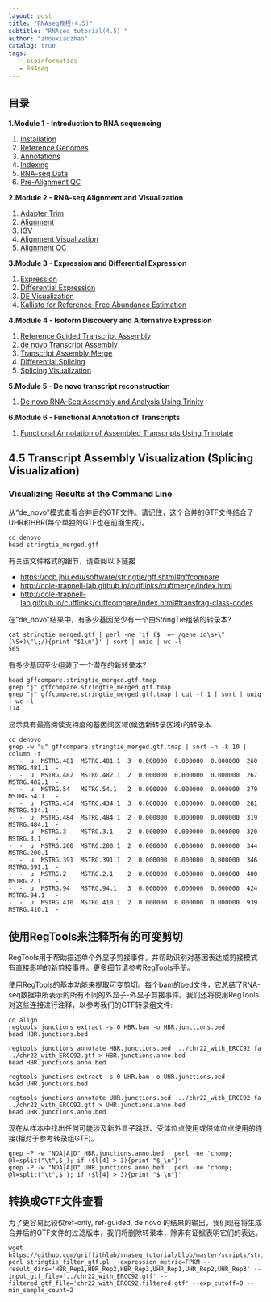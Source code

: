 ```yaml
---
layout: post
title: "RNAseq教程(4.5)"
subtitle: "RNAseq tutorial(4.5) "
author: "zhouxiaozhao"
catalog: true
tags:
   - bioinformatics
   - RNAseq
---
```


## 目录

**1.Module 1 - Introduction to RNA sequencing**

1. [Installation](https://www.zhouxiaozhao.cn/2020/11/17/RNAseq(1)/)
2. [Reference Genomes](https://www.zhouxiaozhao.cn/2020/11/28/RNAseq(2)/)
3. [Annotations](https://www.zhouxiaozhao.cn/2020/12/01/RNAseq(3)/)
4. [Indexing](https://www.zhouxiaozhao.cn/2020/12/03/RNAseq(4)/)
5. [RNA-seq Data](https://www.zhouxiaozhao.cn/2020/12/05/RNAseq(5)/)
6. [Pre-Alignment QC](https://www.zhouxiaozhao.cn/2020/12/08/RNAseq(6)/)

**2.Module 2 - RNA-seq Alignment and Visualization**

1. [Adapter Trim](https://www.zhouxiaozhao.cn/2020/12/10/RNAseq(7)/)
2. [Alignment](https://www.zhouxiaozhao.cn/2020/12/12/RNAseq(8)/)
3. [IGV](https://www.zhouxiaozhao.cn/2020/12/15/RNAseq(9)/)
4. [Alignment Visualization](https://www.zhouxiaozhao.cn/2020/12/17/RNAseq(10)/)
5. [Alignment QC](https://www.zhouxiaozhao.cn/2020/12/19/RNAseq(11)/)

**3.Module 3 - Expression and Differential Expression**

1. [Expression](https://www.zhouxiaozhao.cn/2020/12/22/RNAseq(12)/)
2. [Differential Expression](https://www.zhouxiaozhao.cn/2020/12/24/RNAseq(13)/)
3. [DE Visualization](https://www.zhouxiaozhao.cn/2020/12/26/RNAseq(14)/)
4. [Kallisto for Reference-Free Abundance Estimation](https://www.zhouxiaozhao.cn/2020/12/29/RNAseq(15)/)

**4.Module 4 - Isoform Discovery and Alternative Expression**

1. [Reference Guided Transcript Assembly](https://www.zhouxiaozhao.cn/2020/12/31/RNAseq(16)/)
2. [de novo Transcript Assembly](https://www.zhouxiaozhao.cn/2021/01/02/RNAseq(17)/)
3. [Transcript Assembly Merge](https://www.zhouxiaozhao.cn/2021/01/05/RNAseq(18)/)
4. [Differential Splicing](https://www.zhouxiaozhao.cn/2021/01/07/RNAseq(19)/)
5. [Splicing Visualization](https://www.zhouxiaozhao.cn/2021/01/09/RNAseq(20)/)

**5.Module 5 - De novo transcript reconstruction**

1. [De novo RNA-Seq Assembly and Analysis Using Trinity](https://www.zhouxiaozhao.cn/2021/01/12/RNAseq(21)/)

**6.Module 6 - Functional Annotation of Transcripts**

1. [Functional Annotation of Assembled Transcripts Using Trinotate](https://www.zhouxiaozhao.cn/2021/01/14/RNAseq(22)/)

## 4.5 Transcript Assembly Visualization (Splicing Visualization)

### Visualizing Results at the Command Line

从“de_novo”模式查看合并后的GTF文件。请记住，这个合并的GTF文件结合了UHR和HBR(每个单独的GTF也在前面生成)。

```
cd denovo
head stringtie_merged.gtf
```

有关该文件格式的细节，请查阅以下链接

- https://ccb.jhu.edu/software/stringtie/gff.shtml#gffcompare
- http://cole-trapnell-lab.github.io/cufflinks/cuffmerge/index.html
- http://cole-trapnell-lab.github.io/cufflinks/cuffcompare/index.html#transfrag-class-codes

在“de_novo”结果中，有多少基因至少有一个由StringTie组装的转录本?

```
cat stringtie_merged.gtf | perl -ne 'if ($_ =~ /gene_id\s+\"(\S+)\"\;/){print "$1\n"}' | sort | uniq | wc -l
565
```

有多少基因至少组装了一个潜在的新转录本?

```
head gffcompare.stringtie_merged.gtf.tmap
grep "j" gffcompare.stringtie_merged.gtf.tmap
grep "j" gffcompare.stringtie_merged.gtf.tmap | cut -f 1 | sort | uniq | wc -l
174
```

显示具有最高阅读支持度的基因间区域(候选新转录区域)的转录本

```
cd denovo
grep -w "u" gffcompare.stringtie_merged.gtf.tmap | sort -n -k 10 | column -t
-  -  u  MSTRG.481  MSTRG.481.1  3  0.000000  0.000000  0.000000  260  MSTRG.481.1  -
-  -  u  MSTRG.482  MSTRG.482.1  2  0.000000  0.000000  0.000000  267  MSTRG.482.1  -
-  -  u  MSTRG.54   MSTRG.54.1   2  0.000000  0.000000  0.000000  279  MSTRG.54.1   -
-  -  u  MSTRG.434  MSTRG.434.1  3  0.000000  0.000000  0.000000  281  MSTRG.434.1  -
-  -  u  MSTRG.484  MSTRG.484.1  2  0.000000  0.000000  0.000000  319  MSTRG.484.1  -
-  -  u  MSTRG.3    MSTRG.3.1    2  0.000000  0.000000  0.000000  320  MSTRG.3.1    -
-  -  u  MSTRG.200  MSTRG.200.1  2  0.000000  0.000000  0.000000  344  MSTRG.200.1  -
-  -  u  MSTRG.391  MSTRG.391.1  2  0.000000  0.000000  0.000000  346  MSTRG.391.1  -
-  -  u  MSTRG.2    MSTRG.2.1    2  0.000000  0.000000  0.000000  400  MSTRG.2.1    -
-  -  u  MSTRG.94   MSTRG.94.1   3  0.000000  0.000000  0.000000  424  MSTRG.94.1   -
-  -  u  MSTRG.410  MSTRG.410.1  2  0.000000  0.000000  0.000000  939  MSTRG.410.1  -

```

## 使用RegTools来注释所有的可变剪切

RegTools用于帮助描述单个外显子剪接事件，并帮助识别对基因表达或剪接模式有直接影响的新剪接事件。更多细节请参考[RegTools](https://regtools.readthedocs.io/en/latest/)手册。

使用RegTools的基本功能来提取可变剪切。每个bam的bed文件，它总结了RNA-seq数据中所表示的所有不同的外显子-外显子剪接事件。我们还将使用RegTools对这些连接进行注释，以参考我们的GTF转录组文件:

```
cd align
regtools junctions extract -s 0 HBR.bam -o HBR.junctions.bed
head HBR.junctions.bed
	
regtools junctions annotate HBR.junctions.bed  ../chr22_with_ERCC92.fa ../chr22_with_ERCC92.gtf > HBR.junctions.anno.bed
head HBR.junctions.anno.bed

regtools junctions extract -s 0 UHR.bam -o UHR.junctions.bed
head UHR.junctions.bed
	
regtools junctions annotate UHR.junctions.bed  ../chr22_with_ERCC92.fa ../chr22_with_ERCC92.gtf > UHR.junctions.anno.bed
head UHR.junctions.anno.bed
```

现在从样本中找出任何可能涉及新外显子跳跃、受体位点使用或供体位点使用的连接(相对于参考转录组GTF)。

```
grep -P -w "NDA|A|D" HBR.junctions.anno.bed | perl -ne 'chomp; @l=split("\t",$_); if ($l[4] > 3){print "$_\n"}'
grep -P -w "NDA|A|D" UHR.junctions.anno.bed | perl -ne 'chomp; @l=split("\t",$_); if ($l[4] > 3){print "$_\n"}'
```

## 转换成GTF文件查看

为了更容易比较仅ref-only, ref-guided, de novo 的结果的输出，我们现在将生成合并后的GTF文件的过滤版本，我们将删除转录本，除非有证据表明它们的表达。

```
wget https://github.com/griffithlab/rnaseq_tutorial/blob/master/scripts/stringtie_filter_gtf.pl
perl stringtie_filter_gtf.pl --expression_metric=FPKM --result_dirs='HBR_Rep1,HBR_Rep2,HBR_Rep3,UHR_Rep1,UHR_Rep2,UHR_Rep3' --input_gtf_file='../chr22_with_ERCC92.gtf' --filtered_gtf_file='chr22_with_ERCC92.filtered.gtf' --exp_cutoff=0 --min_sample_count=2
```



